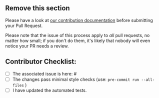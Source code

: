 ## Remove this section

Please have a look at
[our contribution documentation](https://github.com/NimVek/python-pyfugue/blob/master/.github/CONTRIBUTING.md)
before submitting your Pull Request.

Please note that the issue of this process apply to *all* pull requests, no
matter how small; if you don't do them, it's likely that nobody will even
notice your PR needs a review.

## Contributor Checklist:

- [ ] The associated issue is here:
  #<!-- [Create a new one](https://github.com/NimVek/python-pyfugue/issues/new/choose)
        and replace this comment with the ticket number. -->
- [ ] The changes pass minimal style checks (use: `pre-commit run --all-files` )
- [ ] I have updated the automated tests.
